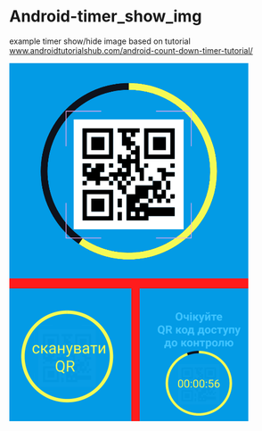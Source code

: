 
# Android-timer_show_img
example timer show/hide image based on tutorial www.androidtutorialshub.com/android-count-down-timer-tutorial/

![](0.png)
